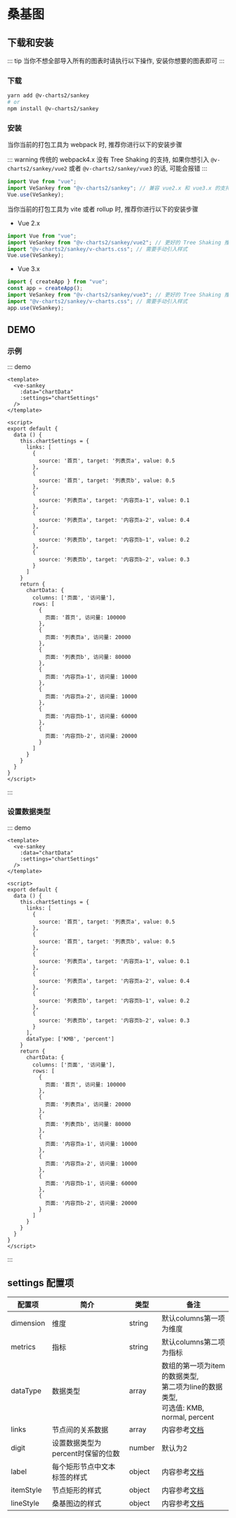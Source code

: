 # 桑基图

## 下载和安装

::: tip 
当你不想全部导入所有的图表时请执行以下操作, 安装你想要的图表即可 
:::

### 下载

```bash
yarn add @v-charts2/sankey
# or
npm install @v-charts2/sankey
```

### 安装

当你当前的打包工具为 webpack 时, 推荐你进行以下的安装步骤

::: warning
传统的 webpack4.x 没有 Tree Shaking 的支持, 如果你想引入 `@v-charts2/sankey/vue2` 或者 `@v-charts2/sankey/vue3` 的话, 可能会报错
:::

```javascript
import Vue from "vue";
import VeSankey from "@v-charts2/sankey"; // 兼容 vue2.x 和 vue3.x 的支持, 将会自动加载支持 vue2.x 的支持包或者支持 vue3.x 的支持包
Vue.use(VeSankey);
```

当你当前的打包工具为 vite 或者 rollup 时, 推荐你进行以下的安装步骤

- Vue 2.x

```javascript
import Vue from "vue";
import VeSankey from "@v-charts2/sankey/vue2"; // 更好的 Tree Shaking 推荐引入 vue2.x 的专属支持包
import "@v-charts2/sankey/v-charts.css"; // 需要手动引入样式
Vue.use(VeSankey);
```

- Vue 3.x

```javascript
import { createApp } from "vue";
const app = createApp();
import VeSankey from "@v-charts2/sankey/vue3"; // 更好的 Tree Shaking 推荐引入 vue3.x 的专属支持包
import "@v-charts2/sankey/v-charts.css"; // 需要手动引入样式
app.use(VeSankey);
```

## DEMO

### 示例

::: demo

```vue
<template>
  <ve-sankey
    :data="chartData"
    :settings="chartSettings"
  />
</template>

<script>
export default {
  data () {
    this.chartSettings = {
      links: [
        {
          source: '首页', target: '列表页a', value: 0.5
        },
        {
          source: '首页', target: '列表页b', value: 0.5
        },
        {
          source: '列表页a', target: '内容页a-1', value: 0.1
        },
        {
          source: '列表页a', target: '内容页a-2', value: 0.4
        },
        {
          source: '列表页b', target: '内容页b-1', value: 0.2
        },
        {
          source: '列表页b', target: '内容页b-2', value: 0.3
        }
      ]
    }
    return {
      chartData: {
        columns: ['页面', '访问量'],
        rows: [
          {
            页面: '首页', 访问量: 100000
          },
          {
            页面: '列表页a', 访问量: 20000
          },
          {
            页面: '列表页b', 访问量: 80000
          },
          {
            页面: '内容页a-1', 访问量: 10000
          },
          {
            页面: '内容页a-2', 访问量: 10000
          },
          {
            页面: '内容页b-1', 访问量: 60000
          },
          {
            页面: '内容页b-2', 访问量: 20000
          }
        ]
      }
    }
  }
}
</script>
```

:::

### 设置数据类型

::: demo

```vue
<template>
  <ve-sankey
    :data="chartData"
    :settings="chartSettings"
  />
</template>

<script>
export default {
  data () {
    this.chartSettings = {
      links: [
        {
          source: '首页', target: '列表页a', value: 0.5
        },
        {
          source: '首页', target: '列表页b', value: 0.5
        },
        {
          source: '列表页a', target: '内容页a-1', value: 0.1
        },
        {
          source: '列表页a', target: '内容页a-2', value: 0.4
        },
        {
          source: '列表页b', target: '内容页b-1', value: 0.2
        },
        {
          source: '列表页b', target: '内容页b-2', value: 0.3
        }
      ],
      dataType: ['KMB', 'percent']
    }
    return {
      chartData: {
        columns: ['页面', '访问量'],
        rows: [
          {
            页面: '首页', 访问量: 100000
          },
          {
            页面: '列表页a', 访问量: 20000
          },
          {
            页面: '列表页b', 访问量: 80000
          },
          {
            页面: '内容页a-1', 访问量: 10000
          },
          {
            页面: '内容页a-2', 访问量: 10000
          },
          {
            页面: '内容页b-1', 访问量: 60000
          },
          {
            页面: '内容页b-2', 访问量: 20000
          }
        ]
      }
    }
  }
}
</script>
```

:::

## settings 配置项

| 配置项 | 简介 | 类型 | 备注 |
| --- | --- | --- | --- |
| dimension | 维度 | string | 默认columns第一项为维度 |
| metrics | 指标 | string | 默认columns第二项为指标 |
| dataType | 数据类型 | array | 数组的第一项为item的数据类型, <br>第二项为line的数据类型, <br>可选值: KMB, normal, percent |
| links | 节点间的关系数据 | array | 内容参考[文档](https://echarts.apache.org/zh/option.html#series-sankey.links) |
| digit | 设置数据类型为percent时保留的位数 | number | 默认为2 |
| label | 每个矩形节点中文本标签的样式 | object | 内容参考[文档](https://echarts.apache.org/zh/option.html#series-sankey.label) |
| itemStyle | 节点矩形的样式 | object | 内容参考[文档](https://echarts.apache.org/zh/option.html#series-sankey.itemStyle) |
| lineStyle | 桑基图边的样式 | object | 内容参考[文档](https://echarts.apache.org/zh/option.html#series-sankey.lineStyle) |